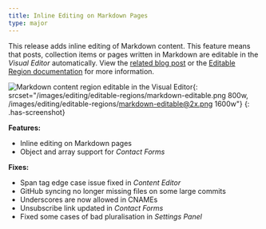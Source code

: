 ```yaml
---
title: Inline Editing on Markdown Pages
type: major
---
```



This release adds inline editing of Markdown content. This feature means that posts, collection items or pages written in Markdown are editable in the *Visual Editor* automatically. View the [related blog post](https://cloudcannon.com/features/2016/04/11/inline-editing-of-markdown-pages/) or the [Editable Region documentation](/editing/editable-regions/) for more information.

![Markdown content region editable in the Visual Editor](/images/editing/editable-regions/markdown-editable.png){: srcset="/images/editing/editable-regions/markdown-editable.png 800w, /images/editing/editable-regions/markdown-editable@2x.png 1600w"}
{: .has-screenshot}

**Features:**

* Inline editing on Markdown pages
* Object and array support for *Contact Forms*


**Fixes:**

* Span tag edge case issue fixed in *Content Editor*
* GitHub syncing no longer missing files on some large commits
* Underscores are now allowed in CNAMEs
* Unsubscribe link updated in *Contact Forms*
* Fixed some cases of bad pluralisation in *Settings Panel*